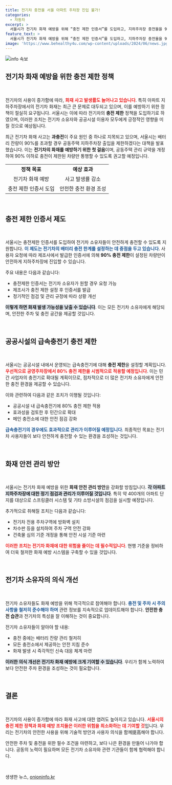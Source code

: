 ```yaml
---
title: 전기차 충전율 서울 아파트 주차장 진입 불가!
categories:
  - 자동차
excerpt: >
  서울시가 전기차 화재 예방을 위해 “충전 제한 인증서”를 도입하고, 지하주차장 충전율을 90% 이하로 제한하기로 했다. 과충전 차단으로 안전한 주차 환경을 조성하려는 이번 정책은 최근 화재 사고의 잇따른 발생으로 더욱 주목받고 있다.
feature_text: >
  서울시가 전기차 화재 예방을 위해 “충전 제한 인증서”를 도입하고, 지하주차장 충전율을 90% 이하로 제한하기로 했다. 과충전 차단으로 안전한 주차 환경을 조성하려는 이번 정책은 최근 화재 사고의 잇따른 발생으로 더욱 주목받고 있다.
image: 'https://www.behealthy4u.com/wp-content/uploads/2024/06/news.jpg'
---
```


<p><img src="https://www.behealthy4u.com/wp-content/uploads/2024/06/news.jpg" alt="info 속보" /></p>

<h2 data-ke-size="size26">전기차 화재 예방을 위한 충전 제한 정책</h2>

<p data-ke-size="size16">&nbsp;</p>

<p>전기차의 사용이 증가함에 따라, <b><span style="color: #ee2323;">화재 사고 발생률도 늘어나고 있습니다</span></b>. 특히 아파트 지하주차장에서의 전기차 화재는 최근 큰 문제로 대두되고 있으며, 이를 예방하기 위한 정책이 절실히 요구됩니다. 서울시는 이에 따라 전기차의 <strong>충전 제한</strong> 정책을 도입하기로 하였으며, 이러한 조치는 전기차 소유자와 공공시설 이용자 모두에게 긍정적인 영향을 미칠 것으로 예상됩니다. </p>

<p>최근 전기차 화재 사고는 <strong>과충전</strong>이 주요 원인 중 하나로 지목되고 있으며, 서울시는 배터리 잔량이 90%를 초과할 경우 공동주택 지하주차장 출입을 제한하겠다는 대책을 발표했습니다. 이는 <strong>전기차의 화재를 예방하기 위한 첫 걸음</strong>이며, 공동주택 관리 규약을 개정하여 90% 이하로 충전이 제한된 차량만 통행할 수 있도록 권고할 예정입니다. </p>

<table style="width: 100%; ">
  <tr>
    <td style="text-align: center; height: 17px;"><b>정책 목표</b></td>
    <td style="text-align: center; height: 17px;"><b>예상 효과</b></td>
  </tr>
  <tr>
    <td style="text-align: center; height: 17px;">전기차 화재 예방</td>
    <td style="text-align: center; height: 17px;">사고 발생률 감소</td>
  </tr>
  <tr>
    <td style="text-align: center; height: 17px;">충전 제한 인증서 도입</td>
    <td style="text-align: center; height: 17px;">안전한 충전 환경 조성</td>
  </tr>
</table>

<p data-ke-size="size16">&nbsp;</p>

<h2 data-ke-size="size26">충전 제한 인증서 제도</h2>

<p data-ke-size="size16">&nbsp;</p>

<p>서울시는 충전제한 인증서를 도입하여 전기차 소유자들이 안전하게 충전할 수 있도록 지원합니다. <b><span style="color: #1a5490;">이 제도는 전기차의 배터리 충전 한계를 설정하는 데 중점을 두고 있습니다</span></b>. 사용자 요청에 따라 제조사에서 발급한 인증서에 의해 <strong>90% 충전 제한</strong>이 설정된 차량만이 안전하게 지하주차장에 진입할 수 있습니다.</p>

<p>주요 내용은 다음과 같습니다:</p>

<ul>
    <li>충전제한 인증서는 전기차 소유자가 원할 경우 요청 가능</li>
    <li>제조사가 충전 제한 설정 후 인증서를 발급</li>
    <li>정기적인 점검 및 관리 규정에 따라 상황 개선</li>
</ul>

<p><b><span style="background-color: #21538527;">이렇게 하면 화재 발생 가능성을 낮출 수 있습니다</span></b>. 이는 모든 전기차 소유자에게 해당되며, 안전한 주차 및 충전 공간을 제공할 것입니다. </p>

<p data-ke-size="size16">&nbsp;</p>

<h2 data-ke-size="size26">공공시설의 급속충전기 충전 제한</h2>

<p data-ke-size="size16">&nbsp;</p>

<p>서울시는 공공시설 내에서 운영되는 급속충전기에 대해 <strong>충전 제한</strong>을 설정할 계획입니다. <b><span style="color: #ee2323;">우선적으로 공영주차장에서 80% 충전 제한을 시범적으로 적용할 예정입니다</span></b>. 이는 민간 사업자의 충전기로 확대될 계획이므로, 점차적으로 더 많은 전기차 소유자에게 안전한 충전 환경을 제공할 수 있습니다.</p>

<p>이와 관련하여 다음과 같은 조치가 이행될 것입니다:</p>

<ul>
    <li>공공시설 내 급속충전기에 80% 충전 제한 적용</li>
    <li>효과성을 검토한 후 민간으로 확대</li>
    <li>메인 충전소에 대한 안전 점검 강화</li>
</ul>

<p><b><span style="color: #1a5490;">급속충전기의 경우에도 효과적으로 관리가 이루어질 예정입니다</span></b>. 최종적인 목표는 전기차 사용자들이 보다 안전하게 충전할 수 있는 환경을 조성하는 것입니다.</p>

<p data-ke-size="size16">&nbsp;</p>

<h2 data-ke-size="size26">화재 안전 관리 방안</h2>

<p data-ke-size="size16">&nbsp;</p>

<p>서울시는 전기차 화재 예방을 위한 <strong>화재 안전 관리 방안</strong>을 강화할 방침입니다. <b><span style="background-color: #21538527;">각 아파트 지하주차장에 대한 정기 점검과 관리가 이루어질 것입니다</span></b>. 특히 약 400개의 아파트 단지를 대상으로 스프링클러 시스템 및 기타 소방시설의 점검을 실시할 예정입니다.</p>

<p>추가적으로 취해질 조치는 다음과 같습니다:</p>

<ul>
    <li>전기차 전용 주차구역에 방화벽 설치</li>
    <li>차수판 등을 설치하여 주차 구역 안전 강화</li>
    <li>건축물 심의 기준 개정을 통해 안전 시설 기준 마련</li>
</ul>

<p><b><span style="color: #ee2323;">이러한 조치는 전기차 화재에 대한 위험을 줄이는 데 필수적입니다</span></b>. 현행 기준을 정비하여 더욱 철저한 화재 예방 시스템을 구축할 수 있을 것입니다.</p>

<p data-ke-size="size16">&nbsp;</p>

<h2 data-ke-size="size26">전기차 소유자의 의식 개선</h2>

<p data-ke-size="size16">&nbsp;</p>

<p>전기차 소유자들도 화재 예방을 위해 적극적으로 참여해야 합니다. <b><span style="color: #1a5490;">충전 및 주차 시 주의사항을 철저히 준수해야 하며</span></b> 관련 정보를 지속적으로 업데이트해야 합니다. <strong>안전한 충전 습관</strong>과 전기차의 특성을 잘 이해하는 것이 중요합니다.</p>

<p>전기차 소유자들이 알아야 할 내용:</p>

<ul>
    <li>충전 중에는 배터리 잔량 관리 철저히</li>
    <li>모든 충전소에서 제공하는 안전 지침 준수</li>
    <li>화재 발생 시 즉각적인 신속 대응 체계 마련</li>
</ul>

<p><b><span style="background-color: #21538527;">이러한 의식 개선은 전기차 화재 예방에 크게 기여할 수 있습니다</span></b>. 우리가 함께 노력하여 보다 안전한 주차 환경을 조성하는 것이 필요합니다.</p>

<p data-ke-size="size16">&nbsp;</p> 

<h2 data-ke-size="size26">결론</h2>

<p data-ke-size="size16">&nbsp;</p>

<p>전기차의 사용이 증가함에 따라 화재 사고에 대한 염려도 높아지고 있습니다. <b><span style="color: #ee2323;">서울시의 충전 제한 정책과 화재 예방 조치들은 이러한 위험을 최소화하는 데 기여할 것</span></b>입니다. 우리는 전기차의 안전한 사용을 위해 기술적 방안과 사용자 의식을 함께提高해야 합니다. </p>

<p>안전한 주차 및 충전을 위한 필수 조건을 마련하고, 보다 나은 환경을 만들어 나가야 합니다. 공동의 노력이 필요하며 모든 전기차 소유자와 관련 기관들이 함께 협력해야 합니다. </p>

<p data-ke-size="size16">&nbsp;</p>
생생한 뉴스, <a href="https://onioninfo.kr" rel="dofollow">onioninfo.kr</a>


